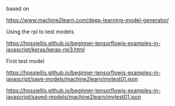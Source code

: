 


based on 

https://www.machine2learn.com/deep-learning-model-generator/


Using the rpi to test models

https://hpssjellis.github.io/beginner-tensorflowjs-examples-in-javascript/keras/keras-rpi3.html

First test model

https://hpssjellis.github.io/beginner-tensorflowjs-examples-in-javascript/save-models/machine2learn/mytest01.json



https://hpssjellis.github.io/beginner-tensorflowjs-examples-in-javascript/saved-models/machine2learn/mytest01.json

